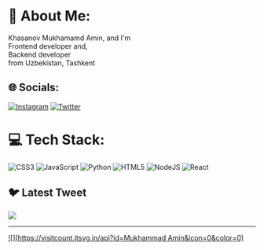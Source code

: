 # 💫 About Me:
Khasanov Mukhamamd Amin, and I'm<br>Frontend developer and,<br>Backend developer<br>from Uzbekistan, Tashkent<br>


## 🌐 Socials:
[![Instagram](https://img.shields.io/badge/Instagram-%23E4405F.svg?logo=Instagram&logoColor=white)](https://instagram.com/https://www.instagram.com/khsnw.m/) [![Twitter](https://img.shields.io/badge/Twitter-%231DA1F2.svg?logo=Twitter&logoColor=white)](https://twitter.com/https://twitter.com/khasanovmhmmd) 

# 💻 Tech Stack:
![CSS3](https://img.shields.io/badge/css3-%231572B6.svg?style=for-the-badge&logo=css3&logoColor=white) ![JavaScript](https://img.shields.io/badge/javascript-%23323330.svg?style=for-the-badge&logo=javascript&logoColor=%23F7DF1E) ![Python](https://img.shields.io/badge/python-3670A0?style=for-the-badge&logo=python&logoColor=ffdd54) ![HTML5](https://img.shields.io/badge/html5-%23E34F26.svg?style=for-the-badge&logo=html5&logoColor=white) ![NodeJS](https://img.shields.io/badge/node.js-6DA55F?style=for-the-badge&logo=node.js&logoColor=white) ![React](https://img.shields.io/badge/react-%2320232a.svg?style=for-the-badge&logo=react&logoColor=%2361DAFB)


## 🐦 Latest Tweet
[![](https://gtce.itsvg.in/api?username=https://twitter.com/khasanovmhmmd)](https://github.com/VishwaGauravIn/github-twitter-card-embed)

---
[![](https://visitcount.itsvg.in/api?id=Mukhammad Amin&icon=0&color=0)](https://visitcount.itsvg.in)

<!-- Proudly created with GPRM ( https://gprm.itsvg.in ) -->

